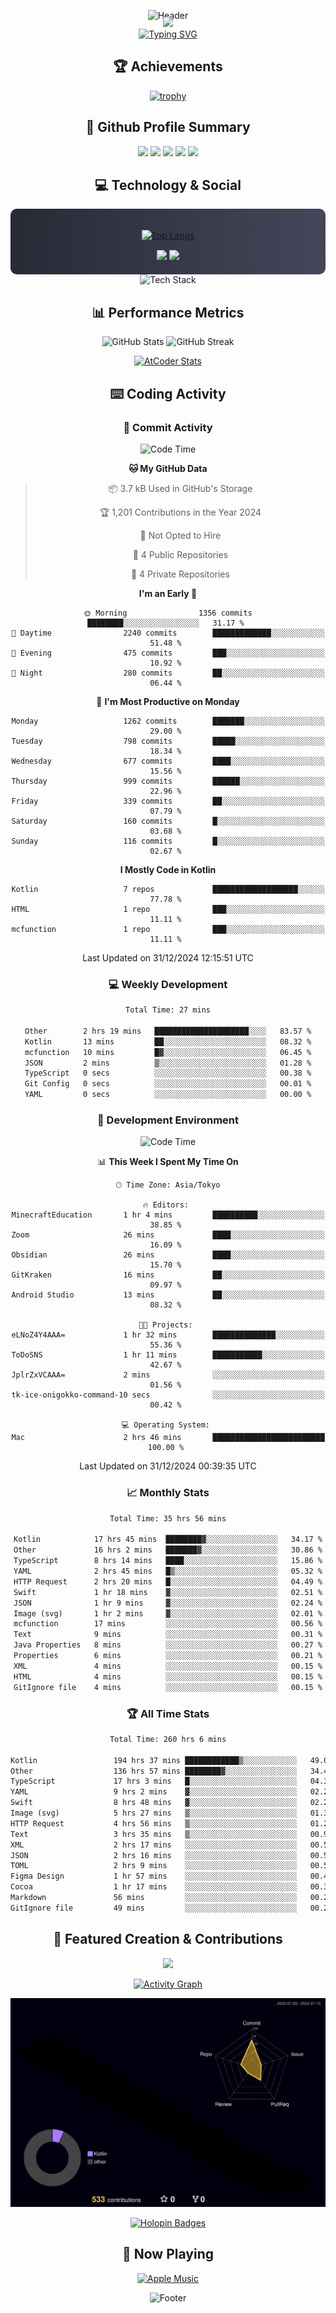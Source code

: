 <div align="center">
  
![Header](https://capsule-render.vercel.app/api?type=waving&color=gradient&customColorList=12&height=300&section=header&text=Welcome%20to%20Batapii's%20Universe&fontSize=50&animation=fadeIn&fontAlignY=40&desc=Android%20Developer%20|%20Kotlin%20LOVE%20)

<div style="margin-top: -20px;">
  <img src="https://readme-typing-svg.herokuapp.com/?lines=Crafting+Android+Experiences;Building+Tomorrow's+Apps+Today;Always+Learning,+Always+Growing&font=Fira%20Code&center=true&width=440&height=45&color=f75c7e&vCenter=true&size=22&pause=1000">
</div>

<a href="https://git.io/typing-svg">
  <img src="https://readme-typing-svg.demolab.com?font=Fira+Code&weight=600&size=28&duration=4000&pause=1000&center=true&vCenter=true&width=800&lines=Hey+there!+I'm+Batapii+%F0%9F%91%8B;Android+Developer+from+Japan+%F0%9F%87%AF%F0%9F%87%B5" alt="Typing SVG" />
</a>

## 🏆 Achievements

[![trophy](https://github-profile-trophy.vercel.app/?username=batapii&theme=onestar&no-frame=true&no-bg=true&column=8&rank=SECRET,SSS,SS,S,AAA,AA,A,B,C,?&margin-w=10&margin-h=10)](https://github.com/ryo-ma/github-profile-trophy)

## 🎯 Github Profile Summary

<div align="center">
  <img src="http://github-profile-summary-cards.vercel.app/api/cards/profile-details?username=batapii&theme=radical" />
  <img src="http://github-profile-summary-cards.vercel.app/api/cards/repos-per-language?username=batapii&theme=radical" />
  <img src="http://github-profile-summary-cards.vercel.app/api/cards/most-commit-language?username=batapii&theme=radical" />
  <img src="http://github-profile-summary-cards.vercel.app/api/cards/stats?username=batapii&theme=radical" />
  <img src="http://github-profile-summary-cards.vercel.app/api/cards/productive-time?username=batapii&theme=radical" />
</div>

## 💻 Technology & Social

<div align="center" style="background: linear-gradient(to right, #282A36, #44475A); padding: 20px; border-radius: 10px;">

[![Top Langs](https://github-readme-stats.vercel.app/api/top-langs/?username=batapii
)](https://github.com/anuraghazra/github-readme-stats)

<div style="margin-top: 15px">
<a href="https://github.com/batapii"><img src="https://img.shields.io/github/followers/batapii?style=for-the-badge&logo=github&label=Follow&color=ff6e96&labelColor=282A36"/></a>
<a href="https://twitter.com/batapii3939"><img src="https://img.shields.io/twitter/follow/batapii?style=for-the-badge&logo=twitter&color=1DA1F2&labelColor=282A36&label= Twitter"/></a>
</div>

</div>

<div align="center">
<img src="https://github-readme-tech-stack.vercel.app/api/cards?title=Tech+Stack&align=center&titleAlign=center&fontSize=20&lineHeight=10&lineCount=4&theme=github_dark&width=800&bg=%230D1117&badge=%23161B22&border=%2321262D&titleColor=%2358A6FF&line1=kotlin%2Ckotlin%2C0095D5%3Bandroid%2Candroid%2C00ff00%3Bjetpackcompose%2Cjetpack%2C4285F4%3B&line2=swift%2Cswift%2CFA7343%3Bfirebase%2Cfirebase%2CFFCA28%3Bgithub%2Cgithub%2C181717%3B&line3=typescript%2Ctypescript%2C3178C6%3Bgraphql%2Cgraphql%2CE10098%3Bsupabase%2Csupabase%2C3FCF8E%3B&line4=gradle%2Cgradle%2C02303A%3Bgitkraken%2Cgitkraken%2C179287%3Bpostman%2Cpostman%2CFF6C37%3B" alt="Tech Stack" />
</div>



## 📊 Performance Metrics

<div align="center">

![GitHub Stats](https://github-readme-stats.vercel.app/api?username=batapii&show_icons=true&theme=radical&hide_border=true&bg_color=0D1117)
![GitHub Streak](https://github-readme-streak-stats.herokuapp.com/?user=batapii&theme=radical&hide_border=true&background=0D1117)

[![AtCoder Stats](https://atcoder-readme-stats.vercel.app/stats/batapii3939?theme=dark&show_history=5&width=495)](https://github.com/iwbc-mzk/atcoder-readme-stats)

</div>

## ⌨️ Coding Activity

### 🌟 Commit Activity
<!--START_SECTION:commit-stats-->
![Code Time](http://img.shields.io/badge/Code%20Time-397%20hrs%203%20mins-blue)

**🐱 My GitHub Data** 

> 📦 3.7 kB Used in GitHub's Storage 
 > 
> 🏆 1,201 Contributions in the Year 2024
 > 
> 🚫 Not Opted to Hire
 > 
> 📜 4 Public Repositories 
 > 
> 🔑 4 Private Repositories 
 > 
**I'm an Early 🐤** 

```text
🌞 Morning                1356 commits        ████████░░░░░░░░░░░░░░░░░   31.17 % 
🌆 Daytime                2240 commits        █████████████░░░░░░░░░░░░   51.48 % 
🌃 Evening                475 commits         ███░░░░░░░░░░░░░░░░░░░░░░   10.92 % 
🌙 Night                  280 commits         ██░░░░░░░░░░░░░░░░░░░░░░░   06.44 % 
```
📅 **I'm Most Productive on Monday** 

```text
Monday                   1262 commits        ███████░░░░░░░░░░░░░░░░░░   29.00 % 
Tuesday                  798 commits         █████░░░░░░░░░░░░░░░░░░░░   18.34 % 
Wednesday                677 commits         ████░░░░░░░░░░░░░░░░░░░░░   15.56 % 
Thursday                 999 commits         ██████░░░░░░░░░░░░░░░░░░░   22.96 % 
Friday                   339 commits         ██░░░░░░░░░░░░░░░░░░░░░░░   07.79 % 
Saturday                 160 commits         █░░░░░░░░░░░░░░░░░░░░░░░░   03.68 % 
Sunday                   116 commits         █░░░░░░░░░░░░░░░░░░░░░░░░   02.67 % 
```


**I Mostly Code in Kotlin** 

```text
Kotlin                   7 repos             ███████████████████░░░░░░   77.78 % 
HTML                     1 repo              ███░░░░░░░░░░░░░░░░░░░░░░   11.11 % 
mcfunction               1 repo              ███░░░░░░░░░░░░░░░░░░░░░░   11.11 % 
```




 Last Updated on 31/12/2024 12:15:51 UTC
<!--END_SECTION:commit-stats-->

### 💻 Weekly Development
<!--START_SECTION:wakatime-->

```txt
Total Time: 27 mins

Other        2 hrs 19 mins   █████████████████████░░░░   83.57 %
Kotlin       13 mins         ██░░░░░░░░░░░░░░░░░░░░░░░   08.32 %
mcfunction   10 mins         █▓░░░░░░░░░░░░░░░░░░░░░░░   06.45 %
JSON         2 mins          ▒░░░░░░░░░░░░░░░░░░░░░░░░   01.28 %
TypeScript   0 secs          ░░░░░░░░░░░░░░░░░░░░░░░░░   00.38 %
Git Config   0 secs          ░░░░░░░░░░░░░░░░░░░░░░░░░   00.01 %
YAML         0 secs          ░░░░░░░░░░░░░░░░░░░░░░░░░   00.00 %
```

<!--END_SECTION:wakatime-->

### 🔨 Development Environment
<!--START_SECTION:dev-stats-->
![Code Time](http://img.shields.io/badge/Code%20Time-397%20hrs%203%20mins-blue)

📊 **This Week I Spent My Time On** 

```text
🕑︎ Time Zone: Asia/Tokyo

🔥 Editors: 
MinecraftEducation       1 hr 4 mins         ██████████░░░░░░░░░░░░░░░   38.85 % 
Zoom                     26 mins             ████░░░░░░░░░░░░░░░░░░░░░   16.09 % 
Obsidian                 26 mins             ████░░░░░░░░░░░░░░░░░░░░░   15.70 % 
GitKraken                16 mins             ██░░░░░░░░░░░░░░░░░░░░░░░   09.97 % 
Android Studio           13 mins             ██░░░░░░░░░░░░░░░░░░░░░░░   08.32 % 

🐱‍💻 Projects: 
eLNoZ4Y4AAA=             1 hr 32 mins        ██████████████░░░░░░░░░░░   55.36 % 
ToDoSNS                  1 hr 11 mins        ███████████░░░░░░░░░░░░░░   42.67 % 
JplrZxVCAAA=             2 mins              ░░░░░░░░░░░░░░░░░░░░░░░░░   01.56 % 
tk-ice-onigokko-command-10 secs              ░░░░░░░░░░░░░░░░░░░░░░░░░   00.42 % 

💻 Operating System: 
Mac                      2 hrs 46 mins       █████████████████████████   100.00 % 
```


 Last Updated on 31/12/2024 00:39:35 UTC
<!--END_SECTION:dev-stats-->

### 📈 Monthly Stats
<!--START_SECTION:wakamonth-->

```txt
Total Time: 35 hrs 56 mins

Kotlin            17 hrs 45 mins  ████████▓░░░░░░░░░░░░░░░░   34.17 %
Other             16 hrs 2 mins   ███████▓░░░░░░░░░░░░░░░░░   30.86 %
TypeScript        8 hrs 14 mins   ████░░░░░░░░░░░░░░░░░░░░░   15.86 %
YAML              2 hrs 45 mins   █▒░░░░░░░░░░░░░░░░░░░░░░░   05.32 %
HTTP Request      2 hrs 20 mins   █░░░░░░░░░░░░░░░░░░░░░░░░   04.49 %
Swift             1 hr 18 mins    ▓░░░░░░░░░░░░░░░░░░░░░░░░   02.51 %
JSON              1 hr 9 mins     ▓░░░░░░░░░░░░░░░░░░░░░░░░   02.24 %
Image (svg)       1 hr 2 mins     ▓░░░░░░░░░░░░░░░░░░░░░░░░   02.01 %
mcfunction        17 mins         ░░░░░░░░░░░░░░░░░░░░░░░░░   00.56 %
Text              9 mins          ░░░░░░░░░░░░░░░░░░░░░░░░░   00.31 %
Java Properties   8 mins          ░░░░░░░░░░░░░░░░░░░░░░░░░   00.27 %
Properties        6 mins          ░░░░░░░░░░░░░░░░░░░░░░░░░   00.21 %
XML               4 mins          ░░░░░░░░░░░░░░░░░░░░░░░░░   00.15 %
HTML              4 mins          ░░░░░░░░░░░░░░░░░░░░░░░░░   00.15 %
GitIgnore file    4 mins          ░░░░░░░░░░░░░░░░░░░░░░░░░   00.15 %
```

<!--END_SECTION:wakamonth-->

### 🏆 All Time Stats
<!--START_SECTION:wakaalltime-->

```txt
Total Time: 260 hrs 6 mins

Kotlin                 194 hrs 37 mins ████████████▒░░░░░░░░░░░░   49.02 %
Other                  136 hrs 57 mins ████████▓░░░░░░░░░░░░░░░░   34.49 %
TypeScript             17 hrs 3 mins   █░░░░░░░░░░░░░░░░░░░░░░░░   04.30 %
YAML                   9 hrs 2 mins    ▓░░░░░░░░░░░░░░░░░░░░░░░░   02.28 %
Swift                  8 hrs 48 mins   ▓░░░░░░░░░░░░░░░░░░░░░░░░   02.22 %
Image (svg)            5 hrs 27 mins   ▒░░░░░░░░░░░░░░░░░░░░░░░░   01.37 %
HTTP Request           4 hrs 56 mins   ▒░░░░░░░░░░░░░░░░░░░░░░░░   01.25 %
Text                   3 hrs 35 mins   ▒░░░░░░░░░░░░░░░░░░░░░░░░   00.90 %
XML                    2 hrs 17 mins   ░░░░░░░░░░░░░░░░░░░░░░░░░   00.58 %
JSON                   2 hrs 16 mins   ░░░░░░░░░░░░░░░░░░░░░░░░░   00.57 %
TOML                   2 hrs 9 mins    ░░░░░░░░░░░░░░░░░░░░░░░░░   00.54 %
Figma Design           1 hr 57 mins    ░░░░░░░░░░░░░░░░░░░░░░░░░   00.49 %
Cocoa                  1 hr 17 mins    ░░░░░░░░░░░░░░░░░░░░░░░░░   00.32 %
Markdown               56 mins         ░░░░░░░░░░░░░░░░░░░░░░░░░   00.24 %
GitIgnore file         49 mins         ░░░░░░░░░░░░░░░░░░░░░░░░░   00.21 %
```

<!--END_SECTION:wakaalltime-->


## 🌟 Featured Creation & Contributions

<div align="center">
  <a href="https://github.com/batapii/ToDoSNS">
    <img src="https://github-readme-stats.vercel.app/api/pin/?username=batapii&repo=ToDoSNS&theme=radical&hide_border=true&bg_color=0D1117" />
  </a>

[![Activity Graph](https://github-readme-activity-graph.vercel.app/graph?username=batapii&custom_title=Contribution%20Graph&hide_border=true&theme=radical&bg_color=0D1117)](https://github.com/ashutosh00710/github-readme-activity-graph)

![3D Contrib](./profile-3d-contrib/profile-night-rainbow.svg)

[![Holopin Badges](https://holopin.me/batapii)](https://holopin.io/@batapii)

</div>

## 🎵 Now Playing

<div align="center">
  
[![Apple Music](https://music-profile.rayriffy.com/theme/dark.svg?uid=001005.6598667d2ffd4a10a4f429edd0ba24c4.1156)](https://github.com/rayriffy/apple-music-github-profile)

</div>

![Footer](https://capsule-render.vercel.app/api?type=waving&color=gradient&customColorList=12&height=100&section=footer)

</div>
